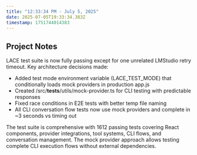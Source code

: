 ```yaml
---
title: "12:33:34 PM - July 5, 2025"
date: 2025-07-05T19:33:34.383Z
timestamp: 1751744014383
---
```


## Project Notes

LACE test suite is now fully passing except for one unrelated LMStudio retry timeout. Key architecture decisions made:

- Added test mode environment variable (LACE_TEST_MODE) that conditionally loads mock providers in production app.js
- Created /src/__tests__/utils/mock-provider.ts for CLI testing with predictable responses
- Fixed race conditions in E2E tests with better temp file naming
- All CLI conversation flow tests now use mock providers and complete in ~3 seconds vs timing out

The test suite is comprehensive with 1612 passing tests covering React components, provider integrations, tool systems, CLI flows, and conversation management. The mock provider approach allows testing complete CLI execution flows without external dependencies.
